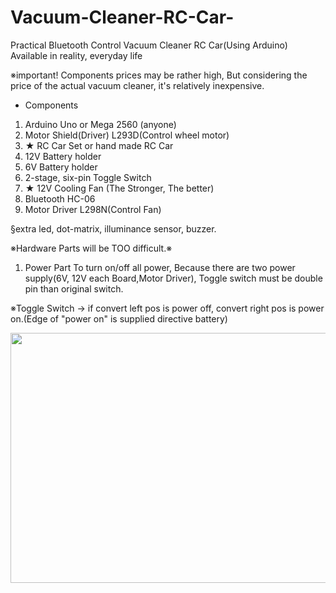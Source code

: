 # Vacuum-Cleaner-RC-Car-
Practical Bluetooth Control Vacuum Cleaner RC Car(Using Arduino) Available in reality, everyday life

※important! 
Components prices may be rather high, But considering the price of the actual vacuum cleaner, it's relatively inexpensive.

- Components
1. Arduino Uno or Mega 2560 (anyone)
2. Motor Shield(Driver) L293D(Control wheel motor)
3. ★ RC Car Set or hand made RC Car
4. 12V Battery holder
5. 6V Battery holder
6. 2-stage, six-pin Toggle Switch
7. ★ 12V Cooling Fan (The Stronger, The better)
8. Bluetooth HC-06
9. Motor Driver L298N(Control Fan) 

§extra led, dot-matrix, illuminance sensor, buzzer. 

※Hardware Parts will be TOO difficult.※


1. Power Part
To turn on/off all power, Because there are two power supply(6V, 12V each Board,Motor Driver), Toggle switch must be double pin than original switch. 

※Toggle Switch -> if convert left pos is power off, convert right pos is power on.(Edge of "power on" is supplied directive battery)


<img width="2500" height="400" src="https://user-images.githubusercontent.com/54919474/71074201-36ce8700-21c5-11ea-8ed2-af3364f10f9f.png">
